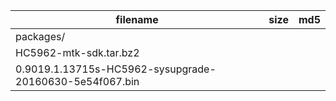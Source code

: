 filename|size|md5
--------|----|---
packages/||
HC5962-mtk-sdk.tar.bz2||
0.9019.1.13715s-HC5962-sysupgrade-20160630-5e54f067.bin||
